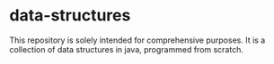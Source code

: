 # data-structures

This repository is solely intended for comprehensive purposes. It is a collection of data structures in java, programmed from scratch.